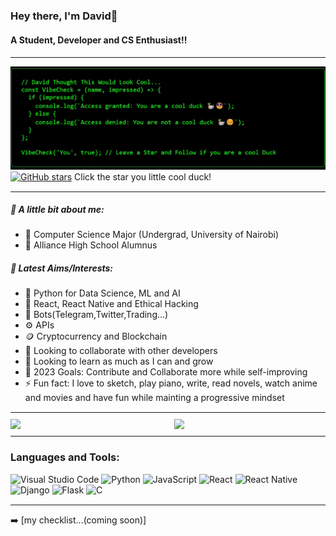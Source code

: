 <!-- 
<img align="right" src="https://visitor-badge.laobi.icu/badge?page_id=David-Okello.David-Okello"/>
-->

### Hey there, I'm David👋
#### A Student, Developer and CS Enthusiast!!

<hr style="border: 0; border-top: 1px solid #fff; margin: 10px 0;">

![Cool Duck Gif](https://raw.githubusercontent.com/David-Okello/David-Okello/main/GithubCoolDuck.gif)
[![GitHub stars](https://img.shields.io/github/stars/David-Okello/David-Okello.svg?style=social&label=Star)](https://github.com/David-Okello/David-Okello) Click the star you little cool duck!

<hr style="border: 0; border-top: 1px solid #fff; margin: 10px 0;">

##### 📕 A little bit about me:
- 🔭 Computer Science Major (Undergrad, University of Nairobi)
- 🔭 Alliance High School Alumnus
##### 📕 Latest Aims/Interests:
- 🌱 Python for Data Science, ML and AI
- 🌱 React, React Native and Ethical Hacking
- 🤖 Bots(Telegram,Twitter,Trading...)
- ⚙️ APIs
- 🪙 Cryptocurrency and Blockchain
- 👯 Looking to collaborate with other developers
- 👯 Looking to learn as much as I can and grow
- 🥅 2023 Goals: Contribute and Collaborate more while self-improving
- ⚡ Fun fact: I love to sketch, play piano, write, read novels, watch anime and movies and have fun while mainting a progressive mindset

<hr style="border: 0; border-top: 1px solid #fff; margin: 10px 0;">

<div style="display: flex; justify-content: space-between;">
  <img width="47%" src="https://github-readme-stats.vercel.app/api?username=David-Okello&show_icons=true&theme=radical"/>
  <!--<img src="https://github-readme-streak-stats.herokuapp.com/?user=David-Okello&theme=dark&hide_border=false"/>-->
  <img width="48%" src="https://github-readme-stats.vercel.app/api/top-langs/?username=David-Okello&layout=compact"/>
</div>

<hr style="border: 0; border-top: 1px solid #fff; margin: 10px 0;">

### Languages and Tools:
![Visual Studio Code](https://img.shields.io/badge/Visual%20Studio%20Code-0078d7.svg?style=for-the-badge&logo=visual-studio-code&logoColor=white)
![Python](https://img.shields.io/badge/python-3670A0?style=for-the-badge&logo=python&logoColor=ffdd54)
![JavaScript](https://img.shields.io/badge/javascript-%23323330.svg?style=for-the-badge&logo=javascript&logoColor=%23F7DF1E)
![React](https://img.shields.io/badge/react-%2320232a.svg?style=for-the-badge&logo=react&logoColor=%2361DAFB)
![React Native](https://img.shields.io/badge/react_native-%2320232a.svg?style=for-the-badge&logo=react&logoColor=%2361DAFB)
![Django](https://img.shields.io/badge/django-%23092E20.svg?style=for-the-badge&logo=django&logoColor=white)
![Flask](https://img.shields.io/badge/flask-%23000.svg?style=for-the-badge&logo=flask&logoColor=white)
![C](https://img.shields.io/badge/c-%2300599C.svg?style=for-the-badge&logo=c&logoColor=white)


<hr style="border: 0; border-top: 1px solid #fff; margin: 10px 0;">

➡️ [my checklist...(coming soon)]

